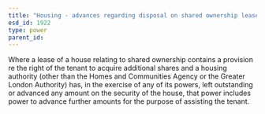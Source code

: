 ```yaml
---
title: "Housing - advances regarding disposal on shared ownership lease"
esd_id: 1922
type: power
parent_id:  
---
```


Where a lease of a house relating to shared ownership contains a provision re the right of the tenant to acquire additional shares and a housing authority (other than the Homes and Communities Agency or the Greater London Authority) has, in the exercise of any of its powers, left outstanding or advanced any amount on the security of the house, that power includes power to advance further amounts for the purpose of assisting the tenant.

